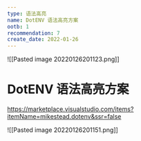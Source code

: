 ```yaml
---
type: 语法高亮
name: DotENV 语法高亮方案
ootb: 1
recommendation: 7
create_date: 2022-01-26
---
```


![[Pasted image 20220126201123.png]]

# DotENV 语法高亮方案

https://marketplace.visualstudio.com/items?itemName=mikestead.dotenv&ssr=false


![[Pasted image 20220126201151.png]]